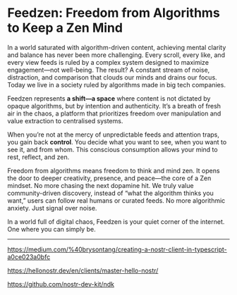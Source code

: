 # Feedzen: Freedom from Algorithms to Keep a Zen Mind

In a world saturated with algorithm-driven content, achieving mental clarity and balance has never been more challenging. Every scroll, every like, and every view feeds is ruled by a complex system designed to maximize engagement—not well-being. The result? A constant stream of noise, distraction, and comparison that clouds our minds and drains our focus. Today we live in a society ruled by algorithms made in big tech companies.

Feedzen represents **a shift—a space** where content is not dictated by opaque algorithms, but by intention and authenticity. It’s a breath of fresh air in the chaos, a platform that prioritizes freedom over manipulation and value extraction to centralised systems.

When you’re not at the mercy of unpredictable feeds and attention traps, you gain back **control**. You decide what you want to see, when you want to see it, and from whom. This conscious consumption allows your mind to rest, reflect, and zen.

Freedom from algorithms means freedom to think and mind zen. It opens the door to deeper creativity, presence, and peace—the core of a Zen mindset. No more chasing the next dopamine hit. We truly value community-driven discovery, instead of “what the algorithm thinks you want,” users can follow real humans or curated feeds. No more algorithmic anxiety. Just signal over noise.

In a world full of digital chaos, Feedzen is your quiet corner of the internet. One where you can simply be.

---

https://medium.com/%40brysontang/creating-a-nostr-client-in-typescript-a0ce023a0bfc

https://hellonostr.dev/en/clients/master-hello-nostr/

https://github.com/nostr-dev-kit/ndk


<!--
    "The Cyber Effect" by Mary Aiken
        This book explores how technology and the digital world influence human behavior and psychology. Mary Aiken provides real-world insights into cybercrime, online behavior, and how the internet shapes society.

    "Cyberpsychology: The Study of Individuals, Society, and Digital Technologies" by Monica Whitty, Garry Young
        A comprehensive academic book that delves into the psychological aspects of how individuals and societies interact with digital technology.

    "The Shallows: What the Internet Is Doing to Our Brains" by Nicholas Carr
        This Pulitzer Prize-nominated book discusses how the internet is reshaping our brains, thinking patterns, and behaviors.

    "iGen: Why Today’s Super-Connected Kids Are Growing Up Less Rebellious, More Tolerant, Less Happy" by Jean M. Twenge
        Focuses on the effects of smartphones and social media on the younger generation, with insights into mental health and behavioral changes.

    "Alone Together: Why We Expect More from Technology and Less from Each Other" by Sherry Turkle
        Explores how technology, particularly social media, affects relationships, social interaction, and our sense of self.

    "Reclaiming Conversation: The Power of Talk in a Digital Age" by Sherry Turkle
        This book emphasizes the importance of face-to-face communication in an age dominated by text and social media.

    "Digital Minimalism: Choosing a Focused Life in a Noisy World" by Cal Newport
        While not strictly about cyberpsychology, it provides practical advice on managing technology use and understanding its psychological impact.

    "Virtually You: The Dangerous Powers of the e-Personality" by Elias Aboujaoude
        Discusses the psychological effects of living dual lives – one in the real world and one in the virtual world.

-->

